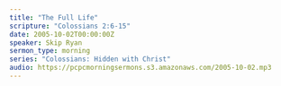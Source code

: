 ```yaml
---
title: "The Full Life"
scripture: "Colossians 2:6-15"
date: 2005-10-02T00:00:00Z
speaker: Skip Ryan
sermon_type: morning
series: "Colossians: Hidden with Christ"
audio: https://pcpcmorningsermons.s3.amazonaws.com/2005-10-02.mp3 
---
```



